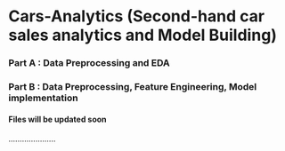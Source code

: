 # Cars-Analytics (Second-hand car sales analytics and Model Building)

### Part A : Data Preprocessing and EDA

### Part B : Data Preprocessing, Feature Engineering, Model implementation

#### Files will be updated soon
.....................
